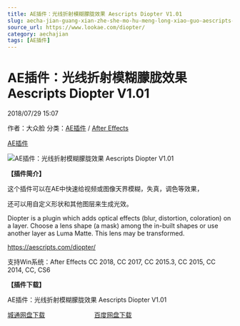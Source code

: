 ```yaml
---
title: AE插件：光线折射模糊朦胧效果 Aescripts Diopter V1.01
slug: aecha-jian-guang-xian-zhe-she-mo-hu-meng-long-xiao-guo-aescripts-diopter-v1-01
source_url: https://www.lookae.com/diopter/
category: aechajian
tags: [AE插件]
---
```

# AE插件：光线折射模糊朦胧效果 Aescripts Diopter V1.01

2018/07/29 15:07

作者：大众脸
分类：[AE插件](https://www.lookae.com/after-effects/aechajian/) / [After Effects](https://www.lookae.com/after-effects/)

[AE插件](https://www.lookae.com/tag/ae%e6%8f%92%e4%bb%b6/)

![AE插件：光线折射模糊朦胧效果 Aescripts Diopter V1.01](https://www.lookae.com/wp-content/uploads/2018/07/Diopter-.jpg "AE插件：光线折射模糊朦胧效果 Aescripts Diopter V1.01-LookAE.com")

[](https://cloud.video.taobao.com//play/u/705956171/p/1/e/6/t/1/50214028960.mp4?_=1")

**【插件简介】**

这个插件可以在AE中快速给视频或图像天界模糊，失真，调色等效果，

还可以用自定义形状和其他图层来生成光效。

Diopter is a plugin which adds optical effects (blur, distortion, coloration) on a layer. Choose a lens shape (a mask) among the in-built shapes or use another layer as Luma Matte. This lens may be transformed.

https://aescripts.com/diopter/

支持Win系统：After Effects CC 2018, CC 2017, CC 2015.3, CC 2015, CC 2014, CC, CS6

**【插件下载】**

AE插件：光线折射模糊朦胧效果 Aescripts Diopter V1.01

[城通网盘下载](https://lookae.ctfile.com/fs/680462-300592209)                            [百度网盘下载](https://pan.baidu.com/s/1oSFwfvVS_uRtF5hlQ-klNw)

